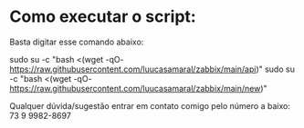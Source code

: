# Como executar o script:

Basta digitar esse comando abaixo:

sudo su -c "bash <(wget -qO- https://raw.githubusercontent.com/luucasamaral/zabbix/main/api)"
sudo su -c "bash <(wget -qO- https://raw.githubusercontent.com/luucasamaral/zabbix/main/new)"


Qualquer dúvida/sugestão entrar em contato comigo pelo número a baixo: 73 9 9982-8697
